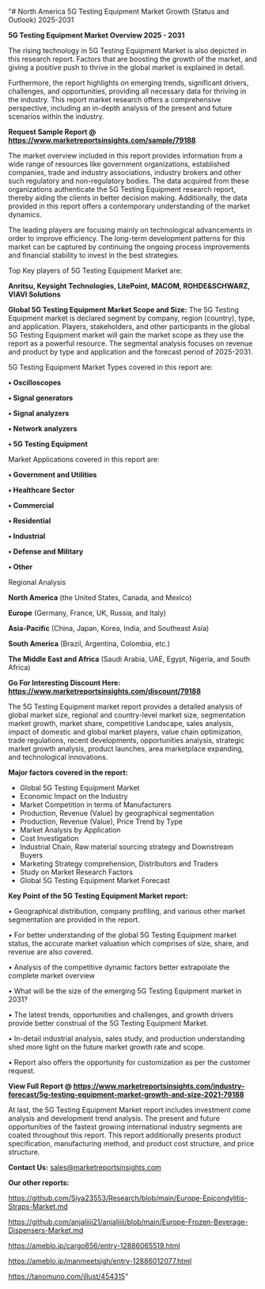 "# North America 5G Testing Equipment Market Growth (Status and Outlook) 2025-2031

<Strong> 5G Testing Equipment Market Overview 2025 - 2031</strong>

The rising technology in 5G Testing Equipment Market is also depicted in this research report. Factors that are boosting the growth of the market, and giving a positive push to thrive in the global market is explained in detail.

Furthermore, the report highlights on emerging trends, significant drivers, challenges, and opportunities, providing all necessary data for thriving in the industry. This report market research offers a comprehensive perspective, including an in-depth analysis of the present and future scenarios within the industry.

<strong>Request Sample Report @ <a href=https://www.marketreportsinsights.com/sample/79188>https://www.marketreportsinsights.com/sample/79188</a></strong>

The market overview included in this report provides information from a wide range of resources like government organizations, established companies, trade and industry associations, industry brokers and other such regulatory and non-regulatory bodies. The data acquired from these organizations authenticate the 5G Testing Equipment research report, thereby aiding the clients in better decision making. Additionally, the data provided in this report offers a contemporary understanding of the market dynamics.

The leading players are focusing mainly on technological advancements in order to improve efficiency. The long-term development patterns for this market can be captured by continuing the ongoing process improvements and financial stability to invest in the best strategies.

Top Key players of 5G Testing Equipment Market are:

<strong>Anritsu, Keysight Technologies, LitePoint, MACOM, ROHDE&SCHWARZ, VIAVI Solutions</strong>

<strong><b>Global 5G Testing Equipment Market Scope and Size:</b></strong>
The 5G Testing Equipment market is declared segment by company, region (country), type, and application. Players, stakeholders, and other participants in the global 5G Testing Equipment market will gain the market scope as they use the report as a powerful resource. The segmental analysis focuses on revenue and product by type and application and the forecast period of 2025-2031.

5G Testing Equipment Market Types covered in this report are:

<strong>• Oscilloscopes

• Signal generators

• Signal analyzers

• Network analyzers

• 5G Testing Equipment</strong>

Market Applications covered in this report are:

<strong>• Government and Utilities

• Healthcare Sector

• Commercial

• Residential

• Industrial

• Defense and Military

• Other</strong> 

Regional Analysis

<strong>North America</strong> (the United States, Canada, and Mexico)

<strong>Europe</strong> (Germany, France, UK, Russia, and Italy)

<strong>Asia-Pacific</strong> (China, Japan, Korea, India, and Southeast Asia)

<strong>South America</strong> (Brazil, Argentina, Colombia, etc.)

<strong>The Middle East and Africa</strong> (Saudi Arabia, UAE, Egypt, Nigeria, and South Africa)

<strong>Go For Interesting Discount Here: <a href=https://www.marketreportsinsights.com/discount/79188>https://www.marketreportsinsights.com/discount/79188</a></strong>

The 5G Testing Equipment market report provides a detailed analysis of global market size, regional and country-level market size, segmentation market growth, market share, competitive Landscape, sales analysis, impact of domestic and global market players, value chain optimization, trade regulations, recent developments, opportunities analysis, strategic market growth analysis, product launches, area marketplace expanding, and technological innovations.

<strong><b>Major factors covered in the report:</b></strong>
<ul>
  <li>Global 5G Testing Equipment Market </li>
  <li>Economic Impact on the Industry</li>
  <li>Market Competition in terms of Manufacturers</li>
  <li>Production, Revenue (Value) by geographical segmentation</li>
  <li>Production, Revenue (Value), Price Trend by Type</li>
  <li>Market Analysis by Application</li>
  <li>Cost Investigation</li>
  <li>Industrial Chain, Raw material sourcing strategy and Downstream Buyers</li>
  <li>Marketing Strategy comprehension, Distributors and Traders</li>
  <li>Study on Market Research Factors</li>
  <li>Global 5G Testing Equipment Market Forecast</li>
</ul>

<strong><b>Key Point of the 5G Testing Equipment Market report:</b></strong>

• Geographical distribution, company profiling, and various other market segmentation are provided in the report.

• For better understanding of the global 5G Testing Equipment market status, the accurate market valuation which comprises of size, share, and revenue are also covered.

• Analysis of the competitive dynamic factors better extrapolate the complete market overview

• What will be the size of the emerging 5G Testing Equipment market in 2031?

• The latest trends, opportunities and challenges, and growth drivers provide better construal of the 5G Testing Equipment Market.

• In-detail industrial analysis, sales study, and production understanding shed more light on the future market growth rate and scope.

• Report also offers the opportunity for customization as per the customer request.

<strong><b>View Full Report @ <a href=https://www.marketreportsinsights.com/industry-forecast/5g-testing-equipment-market-growth-and-size-2021-79188>https://www.marketreportsinsights.com/industry-forecast/5g-testing-equipment-market-growth-and-size-2021-79188</a></b></strong>


At last, the 5G Testing Equipment Market report includes investment come analysis and development trend analysis. The present and future opportunities of the fastest growing international industry segments are coated throughout this report. This report additionally presents product specification, manufacturing method, and product cost structure, and price structure.

<strong>Contact Us:</strong>
sales@marketreportsinsights.com

<strong>Our other reports:</strong>

<a href=https://github.com/Siya23553/Research/blob/main/Europe-Epicondylitis-Straps-Market.md>https://github.com/Siya23553/Research/blob/main/Europe-Epicondylitis-Straps-Market.md</a>

<a href=https://github.com/anjaliiii21/anjaliiii/blob/main/Europe-Frozen-Beverage-Dispensers-Market.md>https://github.com/anjaliiii21/anjaliiii/blob/main/Europe-Frozen-Beverage-Dispensers-Market.md</a>

<a href=https://ameblo.jp/cargo656/entry-12886065519.html>https://ameblo.jp/cargo656/entry-12886065519.html</a>

<a href=https://ameblo.jp/manmeetsigh/entry-12886012077.html>https://ameblo.jp/manmeetsigh/entry-12886012077.html</a>

<a href=https://tanomuno.com/illust/454315>https://tanomuno.com/illust/454315</a>"
